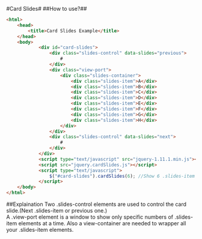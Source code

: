#Card Slides#
##How to use?##
```html
<html>
    <head>
        <title>Card Slides Example</title>
    </head>
    <body>
        	<div id="card-slides">
        		<div class="slides-control" data-slides="previous">
        			#
        		</div>
        		<div class="view-port">
        			<div class="slides-container">
        				<div class="slides-item">A</div>
        				<div class="slides-item">B</div>
        				<div class="slides-item">C</div>
        				<div class="slides-item">D</div>
        				<div class="slides-item">E</div>
        				<div class="slides-item">F</div>
        				<div class="slides-item">G</div>
        				<div class="slides-item">H</div>
        			</div>
        		</div>
        		<div class="slides-control" data-slides="next">
        			#
        		</div>
        	</div>
        	<script type="text/javascript" src="jquery-1.11.1.min.js"></script>
        	<script src="jquery.cardSlides.js"></script>
        	<script type="text/javascript">
        		$("#card-slides").cardSlides(6); //Show 6 .slides-item elements in the view-port at a time
        	</script>
    </body>
</html>
```
##Explaination
Two .slides-control elements are used to control the card slide.(Next .slides-item or previous one.)  
A .view-port element is a window to show only specific numbers of .slides-item elements at a time.
Also a view-container are needed to wrapper all your .slides-item elements.
